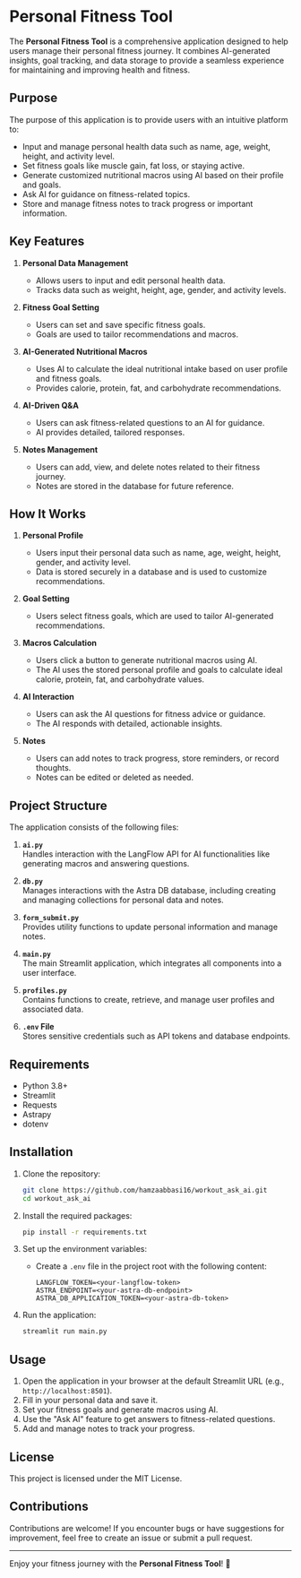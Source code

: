 # Personal Fitness Tool

The **Personal Fitness Tool** is a comprehensive application designed to help users manage their personal fitness journey. It combines AI-generated insights, goal tracking, and data storage to provide a seamless experience for maintaining and improving health and fitness.

## Purpose
The purpose of this application is to provide users with an intuitive platform to:
- Input and manage personal health data such as name, age, weight, height, and activity level.
- Set fitness goals like muscle gain, fat loss, or staying active.
- Generate customized nutritional macros using AI based on their profile and goals.
- Ask AI for guidance on fitness-related topics.
- Store and manage fitness notes to track progress or important information.

## Key Features
1. **Personal Data Management**
   - Allows users to input and edit personal health data.
   - Tracks data such as weight, height, age, gender, and activity levels.

2. **Fitness Goal Setting**
   - Users can set and save specific fitness goals.
   - Goals are used to tailor recommendations and macros.

3. **AI-Generated Nutritional Macros**
   - Uses AI to calculate the ideal nutritional intake based on user profile and fitness goals.
   - Provides calorie, protein, fat, and carbohydrate recommendations.

4. **AI-Driven Q&A**
   - Users can ask fitness-related questions to an AI for guidance.
   - AI provides detailed, tailored responses.

5. **Notes Management**
   - Users can add, view, and delete notes related to their fitness journey.
   - Notes are stored in the database for future reference.

## How It Works
1. **Personal Profile**
   - Users input their personal data such as name, age, weight, height, gender, and activity level.
   - Data is stored securely in a database and is used to customize recommendations.

2. **Goal Setting**
   - Users select fitness goals, which are used to tailor AI-generated recommendations.

3. **Macros Calculation**
   - Users click a button to generate nutritional macros using AI.
   - The AI uses the stored personal profile and goals to calculate ideal calorie, protein, fat, and carbohydrate values.

4. **AI Interaction**
   - Users can ask the AI questions for fitness advice or guidance.
   - The AI responds with detailed, actionable insights.

5. **Notes**
   - Users can add notes to track progress, store reminders, or record thoughts.
   - Notes can be edited or deleted as needed.

## Project Structure
The application consists of the following files:

1. **`ai.py`**  
   Handles interaction with the LangFlow API for AI functionalities like generating macros and answering questions.

2. **`db.py`**  
   Manages interactions with the Astra DB database, including creating and managing collections for personal data and notes.

3. **`form_submit.py`**  
   Provides utility functions to update personal information and manage notes.

4. **`main.py`**  
   The main Streamlit application, which integrates all components into a user interface.

5. **`profiles.py`**  
   Contains functions to create, retrieve, and manage user profiles and associated data.

6. **`.env` File**  
   Stores sensitive credentials such as API tokens and database endpoints.

## Requirements
- Python 3.8+
- Streamlit
- Requests
- Astrapy
- dotenv

## Installation
1. Clone the repository:
   ```bash
   git clone https://github.com/hamzaabbasi16/workout_ask_ai.git
   cd workout_ask_ai
   ```

2. Install the required packages:
   ```bash
   pip install -r requirements.txt
   ```

3. Set up the environment variables:
   - Create a `.env` file in the project root with the following content:
     ```
     LANGFLOW_TOKEN=<your-langflow-token>
     ASTRA_ENDPOINT=<your-astra-db-endpoint>
     ASTRA_DB_APPLICATION_TOKEN=<your-astra-db-token>
     ```

4. Run the application:
   ```bash
   streamlit run main.py
   ```

## Usage
1. Open the application in your browser at the default Streamlit URL (e.g., `http://localhost:8501`).
2. Fill in your personal data and save it.
3. Set your fitness goals and generate macros using AI.
4. Use the "Ask AI" feature to get answers to fitness-related questions.
5. Add and manage notes to track your progress.

## License
This project is licensed under the MIT License.

## Contributions
Contributions are welcome! If you encounter bugs or have suggestions for improvement, feel free to create an issue or submit a pull request.

---

Enjoy your fitness journey with the **Personal Fitness Tool**! 💪